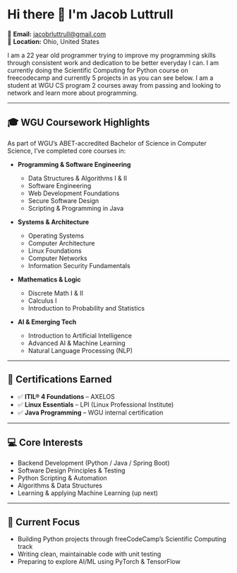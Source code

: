 # Hi there 👋 I'm Jacob Luttrull

📧 **Email:** jacobrluttrull@gmail.com  
📍 **Location:** Ohio, United States  

I am a 22 year old programmer trying to improve my programming skills through consistent work and dedication to be better everyday I can. I am currently doing the Scientific Computing for Python course on freecodecamp and currently 5 projects in as you can see below. I am a student at WGU CS program 2 courses away from passing and looking to network and learn more about programming. 

---

## 🎓 WGU Coursework Highlights

As part of WGU’s ABET-accredited Bachelor of Science in Computer Science, I’ve completed core courses in:

- **Programming & Software Engineering**  
  - Data Structures & Algorithms I & II  
  - Software Engineering  
  - Web Development Foundations  
  - Secure Software Design  
  - Scripting & Programming in Java

- **Systems & Architecture**  
  - Operating Systems  
  - Computer Architecture  
  - Linux Foundations  
  - Computer Networks  
  - Information Security Fundamentals

- **Mathematics & Logic**  
  - Discrete Math I & II  
  - Calculus I  
  - Introduction to Probability and Statistics

- **AI & Emerging Tech**  
  - Introduction to Artificial Intelligence  
  - Advanced AI & Machine Learning  
  - Natural Language Processing (NLP)

---

## 📜 Certifications Earned

- ✅ **ITIL® 4 Foundations** – AXELOS  
- ✅ **Linux Essentials** – LPI (Linux Professional Institute)  
- ✅ **Java Programming** – WGU internal certification  

---

## 💻 Core Interests

- Backend Development (Python / Java / Spring Boot)  
- Software Design Principles & Testing  
- Python Scripting & Automation  
- Algorithms & Data Structures  
- Learning & applying Machine Learning (up next)

---

## 🚀 Current Focus

- Building Python projects through freeCodeCamp’s Scientific Computing track  
- Writing clean, maintainable code with unit testing  
- Preparing to explore AI/ML using PyTorch & TensorFlow  
